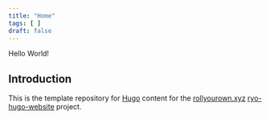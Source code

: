 ```yaml
---
title: "Home"
tags: [ ]
draft: false
---
```


Hello World!

<!--more-->

## Introduction

This is the template repository for [Hugo](https://gohugo.io/) content for the [rollyourown.xyz](https://rollyourown.xyz) [ryo-hugo-website](https://rollyourown.xyz/rollyourown/projects/single_server_projects/ryo-hugo-website/) project.
